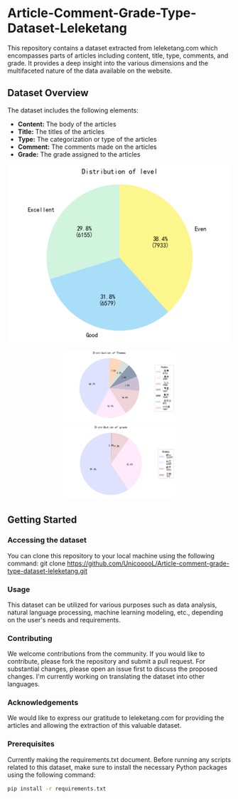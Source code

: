 # Article-Comment-Grade-Type-Dataset-Leleketang

This repository contains a dataset extracted from leleketang.com which encompasses parts of articles including content, title, type, comments, and grade. It provides a deep insight into the various dimensions and the multifaceted nature of the data available on the website.

## Dataset Overview

The dataset includes the following elements:

- **Content:** The body of the articles
- **Title:** The titles of the articles
- **Type:** The categorization or type of the articles
- **Comment:** The comments made on the articles
- **Grade:** The grade assigned to the articles

![distribution based on levels](https://github.com/UnicooooL/Article-comment-grade-type-dataset-leleketang/blob/main/analysis/levels.png)
<p align="center">
  <img src="https://github.com/UnicooooL/Article-comment-grade-type-dataset-leleketang/blob/main/analysis/themes.png" alt="Distribution based on Themes" width="50%" /> 
  <img src="https://github.com/UnicooooL/Article-comment-grade-type-dataset-leleketang/blob/main/analysis/grades.png" alt="Distribution based on Grades" width="50%" />
</p>

## Getting Started

### Accessing the dataset
You can clone this repository to your local machine using the following command:
git clone https://github.com/UnicooooL/Article-comment-grade-type-dataset-leleketang.git

### Usage
This dataset can be utilized for various purposes such as data analysis, natural language processing, machine learning modeling, etc., depending on the user's needs and requirements.

### Contributing
We welcome contributions from the community. If you would like to contribute, please fork the repository and submit a pull request. For substantial changes, please open an issue first to discuss the proposed changes. I'm currently working on translating the dataset into other languages.

### Acknowledgements
We would like to express our gratitude to leleketang.com for providing the articles and allowing the extraction of this valuable dataset.

### Prerequisites
Currently making the requirements.txt document. 
Before running any scripts related to this dataset, make sure to install the necessary Python packages using the following command:
```bash
pip install -r requirements.txt


